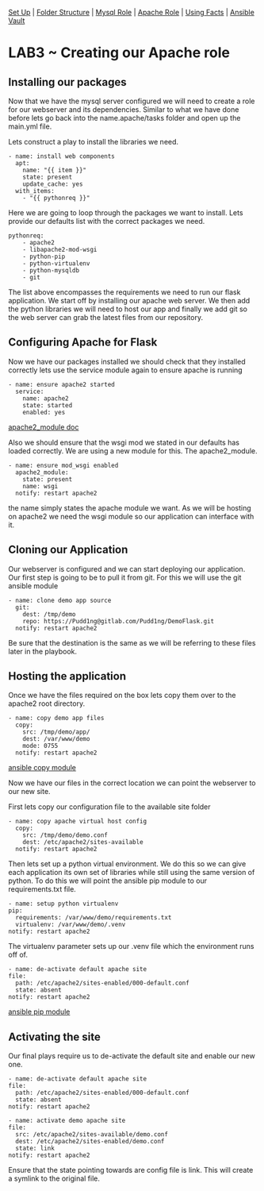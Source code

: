 [Set Up](doc/SetUp.md) | [Folder Structure](doc/lab-001.md) | [Mysql Role](doc/lab-002.md) | [Apache Role](doc/lab-003.md) | [Using Facts](doc/lab-004.md) | [Ansible Vault](doc/lab-004.md)

# LAB3 ~ Creating our Apache role

## Installing our packages
Now that we have the mysql server configured we will need to create a role for our webserver and its dependencies.
Similar to what we have done before lets go back into the name.apache/tasks folder and open up the main.yml file.  

Lets construct a play to install the libraries we need.
```
- name: install web components
  apt:
    name: "{{ item }}"
    state: present
    update_cache: yes
  with_items:
    - "{{ pythonreq }}"
```
Here we are going to loop through the packages we want to install. Lets provide our defaults list with the correct packages we need.
```
pythonreq:
    - apache2
    - libapache2-mod-wsgi
    - python-pip
    - python-virtualenv
    - python-mysqldb
    - git
```
The list above encompasses the requirements we need to run our flask application. We start off by installing our apache web server. We then add the python libraries we will need to host our app and finally we add git so the web server can grab the latest files from our repository.

## Configuring Apache for Flask
Now we have our packages installed we should check that they installed correctly lets use the service module again to ensure apache is running
```
- name: ensure apache2 started
  service:
    name: apache2
    state: started
    enabled: yes
```
[apache2_module doc](http://docs.ansible.com/ansible/apache2_module_module.html)

Also we should ensure that the wsgi mod we stated in our defaults has loaded correctly. We are using a new module for this. The apache2_module.
```
- name: ensure mod_wsgi enabled
  apache2_module:
    state: present
    name: wsgi
  notify: restart apache2
```
the name simply states the apache module we want. As we will be hosting on apache2 we need the wsgi module so our application can interface with it.
## Cloning our Application
Our webserver is configured and we can start deploying our application. Our first step is going to be to pull it from git. For this we will use the git ansible module

```
- name: clone demo app source
  git:
    dest: /tmp/demo
    repo: https://Pudd1ng@gitlab.com/Pudd1ng/DemoFlask.git
  notify: restart apache2
  ```
  Be sure that the destination is the same as we will be referring to these files later in the playbook.
## Hosting the application
Once we have the files required on the box lets copy them over to the apache2 root directory.
```
- name: copy demo app files
  copy:
    src: /tmp/demo/app/
    dest: /var/www/demo
    mode: 0755
  notify: restart apache2
  ```
[ansible copy module](http://docs.ansible.com/ansible/copy_module.html)

Now we have our files in the correct location we can point the webserver to our new site.

First lets copy our configuration file to the available site folder

```
- name: copy apache virtual host config
  copy:
    src: /tmp/demo/demo.conf
    dest: /etc/apache2/sites-available
  notify: restart apache2
  ```
  Then lets set up a python virtual environment. We do this so we can give each application its own set of libraries while still using the same version of python. To do this we will point the ansible pip module to our requirements.txt file.
  
  ```
  - name: setup python virtualenv
  pip:
    requirements: /var/www/demo/requirements.txt
    virtualenv: /var/www/demo/.venv
  notify: restart apache2
  ```
  The virtualenv parameter sets up our .venv file which the environment runs off of.
  ```
  - name: de-activate default apache site
  file:
    path: /etc/apache2/sites-enabled/000-default.conf
    state: absent
  notify: restart apache2
  ```
  [ansible pip module](http://docs.ansible.com/ansible/pip_module.html)
  ## Activating the site
  Our final plays require us to de-activate the default site and enable our new one.
  
  ```
  - name: de-activate default apache site
  file:
    path: /etc/apache2/sites-enabled/000-default.conf
    state: absent
  notify: restart apache2

- name: activate demo apache site
  file:
    src: /etc/apache2/sites-available/demo.conf
    dest: /etc/apache2/sites-enabled/demo.conf
    state: link
  notify: restart apache2
```
Ensure that the state pointing towards are config file is link. This will create a symlink to the original file.
